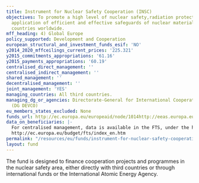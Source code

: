 ```yaml
---
title: Instrument for Nuclear Safety Cooperation (INSC)
objectives: To promote a high level of nuclear safety,radiation protection and the
  application of efficient and effective safeguards of nuclear material in non-EU
  countries worldwide.
mff_heading: 4) Global Europe
policy_supported: Development and Cooperation
european_structural_and_investment_funds_esif: 'NO'
y2014_2020_mffceilings_current_prices: '225.321'
y2015_commitments_appropriations: '61.16'
y2015_payments_appropriations: '60.19'
centralised_direct_management: ''
centralised_indirect_management: ''
shared_management: ''
decentralised_management: ''
joint_management: 'YES'
managing_countries: All third countries.
managing_dg_or_agencies: Directorate-General for International Cooperation and Development
  (DG DEVCO)
eu_members_states_excluded: None
funds_url: http://ec.europa.eu/europeaid/node/1014http://eeas.europa.eu/nuclear_safety/
data_on_beneficiaries: |-
  For centralised management, data is available in the FTS, under the heading "Instrument for Nuclear Safety Cooperation" (for the funds managed until 2013):
  http://ec.europa.eu/budget/fts/index_en.htm
permalink: "/resources/eu/funds/instrument-for-nuclear-safety-cooperation"
layout: fund
---
```

The fund is designed to finance cooperation projects and programmes in the nuclear safety area, either directly with third countries or through international funds or the International Atomic Energy Agency.